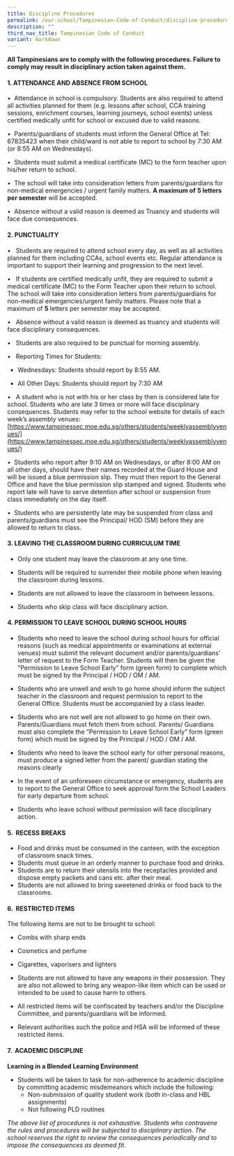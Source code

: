 ```yaml
---
title: Discipline Procedures
permalink: /our-school/Tampinesian-Code-of-Conduct/discipline-procedures/
description: ""
third_nav_title: Tampinesian Code of Conduct
variant: markdown
---
```

**All Tampinesians are to comply with the following procedures. Failure to comply may result in disciplinary action taken against them.**

#### 1. ATTENDANCE AND ABSENCE FROM SCHOOL

•  Attendance in school is compulsory. Students are also required to attend all activities planned for them (e.g. lessons after school, CCA training sessions, enrichment courses, learning journeys, school events) unless certified medically unfit for school or excused due to valid reasons.

•  Parents/guardians of students must inform the General Office at Tel: 67835423 when their child/ward is not able to report to school by 7:30 AM (or 8:55 AM on Wednesdays).

•  Students must submit a medical certificate (MC) to the form teacher upon his/her return to school.

•  The school will take into consideration letters from parents/guardians for non-medical emergencies / urgent family matters. **A maximum of** **5 letters per semester** will be accepted.

•  Absence without a valid reason is deemed as Truancy and students will face due consequences.

#### 2. PUNCTUALITY

•   Students are required to attend school every day, as well as all activities planned for them including CCAs, school events etc. Regular attendance is important to support their learning and progression to the next level. 

•   If students are certified medically unfit, they are required to submit a medical certificate (MC) to the Form Teacher upon their return to school. The school will take into consideration letters from parents/guardians for non-medical emergencies/urgent family matters. Please note that a maximum of **5** letters per semester may be accepted.

•   Absence without a valid reason is deemed as truancy and students will face disciplinary consequences.

•   Students are also required to be punctual for morning assembly. 

•   Reporting Times for Students:

- Wednesdays: Students should report by 8:55 AM.

- All Other Days: Students should report by 7:30 AM 

•   A student who is not with his or her class by then is considered late for school. Students who are late 3 times or more will face disciplinary consequences. Students may refer to the school website for details of each week’s assembly venues: [https://www.tampinessec.moe.edu.sg/others/students/weeklyassemblyvenues/](https://www.tampinessec.moe.edu.sg/others/students/weeklyassemblyvenues/)

•  Students who report after 9:10 AM on Wednesdays, or after 8:00 AM on all other days, should have their names recorded at the Guard House and will be issued a blue permission slip. They must then report to the General Office and have the blue permission slip stamped and signed. Students who report late will have to serve detention after school or suspension from class immediately on the day itself.

•  Students who are persistently late may be suspended from class and parents/guardians must see the Principal/ HOD (SM) before they are allowed to return to class.

#### 3. LEAVING THE CLASSROOM DURING CURRICULUM TIME

*   Only one student may leave the classroom at any one time.

*   Students will be required to surrender their mobile phone when leaving the classroom during lessons.

*   Students are not allowed to leave the classroom in between lessons.

*   Students who skip class will face disciplinary action.

  

#### 4. PERMISSION TO LEAVE SCHOOL DURING SCHOOL HOURS

*   Students who need to leave the school during school hours for official reasons (such as medical appointments or examinations at external venues) must submit the relevant document and/or parents/guardians’ letter of request to the Form Teacher. Students will then be given the “Permission to Leave School Early” form (green form) to complete which must be signed by the Principal / HOD / OM / AM.

*   Students who are unwell and wish to go home should inform the subject teacher in the classroom and request permission to report to the General Office. Students must be accompanied by a class leader.

*   Students who are not well are not allowed to go home on their own. Parents/Guardians must fetch them from school. Parents/ Guardians must also complete the “Permission to Leave School Early” form (green form) which must be signed by the Principal / HOD / OM / AM.

*   Students who need to leave the school early for other personal reasons, must produce a signed letter from the parent/ guardian stating the reasons clearly

*   In the event of an unforeseen circumstance or emergency, students are to report to the General Office to seek approval form the School Leaders for early departure from school.

*   Students who leave school without permission will face disciplinary action.

  

#### 5.  RECESS BREAKS

*   Food and drinks must be consumed in the canteen, with the exception of classroom snack times.
*   Students must queue in an orderly manner to purchase food and drinks.
*   Students are to return their utensils into the receptacles provided and dispose empty packets and cans etc. after their meal.
*   Students are not allowed to bring sweetened drinks or food back to the classrooms.

#### 6.  RESTRICTED ITEMS

The following items are not to be brought to school:

*   Combs with sharp ends

*   Cosmetics and perfume

*   Cigarettes, vaporisers and lighters

*   Students are not allowed to have any weapons in their possession. They are also not allowed to bring any weapon-like item which can be used or intended to be used to cause harm to others.

*   All restricted items will be confiscated by teachers and/or the Discipline Committee, and parents/guardians will be informed. 

*   Relevant authorities such the police and HSA will be informed of these restricted items.

#### 7.  ACADEMIC DISCIPLINE

**Learning in a Blended Learning Environment**

* Students will be taken to task for non-adherence to academic discipline by committing academic misdemeanors which include the following:
	* Non-submission of quality student work (both in-class and HBL assignments)
	* Not following PLD routines

  

_The above list of procedures is not exhaustive. Students who contravene the rules and procedures will be subjected to disciplinary action. The school reserves the right to review the consequences periodically and to impose the consequences as deemed fit._